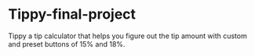# Tippy-final-project
Tippy a tip calculator that helps you figure out the tip amount with custom and preset buttons of 15% and 18%.
